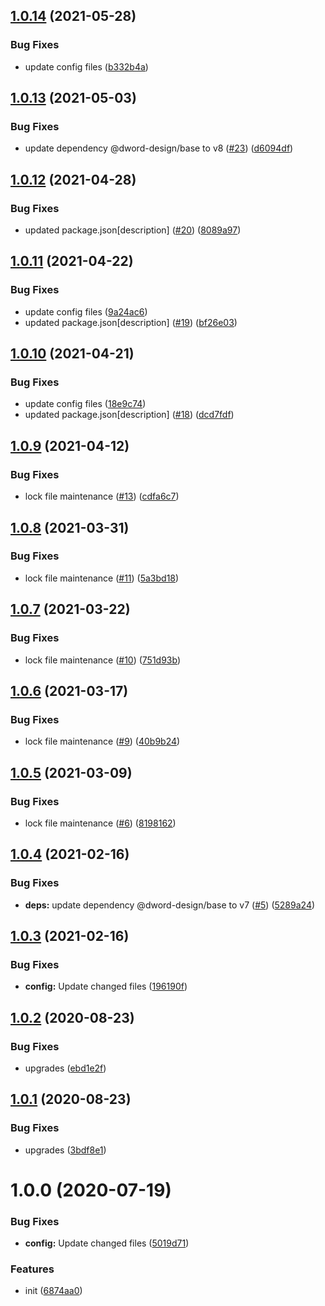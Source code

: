 ## [1.0.14](https://github.com/dword-design/wordpress-theme-flatout-folk/compare/v1.0.13...v1.0.14) (2021-05-28)


### Bug Fixes

* update config files ([b332b4a](https://github.com/dword-design/wordpress-theme-flatout-folk/commit/b332b4a48bcd1b206c370571887164f51b72796b))

## [1.0.13](https://github.com/dword-design/wordpress-theme-flatout-folk/compare/v1.0.12...v1.0.13) (2021-05-03)


### Bug Fixes

* update dependency @dword-design/base to v8 ([#23](https://github.com/dword-design/wordpress-theme-flatout-folk/issues/23)) ([d6094df](https://github.com/dword-design/wordpress-theme-flatout-folk/commit/d6094df647d96730f1e040ef526c067cff746f7d))

## [1.0.12](https://github.com/dword-design/wordpress-theme-flatout-folk/compare/v1.0.11...v1.0.12) (2021-04-28)


### Bug Fixes

* updated package.json[description] ([#20](https://github.com/dword-design/wordpress-theme-flatout-folk/issues/20)) ([8089a97](https://github.com/dword-design/wordpress-theme-flatout-folk/commit/8089a97b33b05978cb401a27e149e21a0fdcc046))

## [1.0.11](https://github.com/dword-design/wordpress-theme-flatout-folk/compare/v1.0.10...v1.0.11) (2021-04-22)


### Bug Fixes

* update config files ([9a24ac6](https://github.com/dword-design/wordpress-theme-flatout-folk/commit/9a24ac62f501e66672a1e6a0fe196e6d65242e32))
* updated package.json[description] ([#19](https://github.com/dword-design/wordpress-theme-flatout-folk/issues/19)) ([bf26e03](https://github.com/dword-design/wordpress-theme-flatout-folk/commit/bf26e0385b97cf6fae30686b89fdf5cc760f42d6))

## [1.0.10](https://github.com/dword-design/wordpress-theme-flatout-folk/compare/v1.0.9...v1.0.10) (2021-04-21)


### Bug Fixes

* update config files ([18e9c74](https://github.com/dword-design/wordpress-theme-flatout-folk/commit/18e9c7475589a5a1478eea2c456ba03ff0455f10))
* updated package.json[description] ([#18](https://github.com/dword-design/wordpress-theme-flatout-folk/issues/18)) ([dcd7fdf](https://github.com/dword-design/wordpress-theme-flatout-folk/commit/dcd7fdfc9d45f3e8e6aceab6a20a48cb887c234e))

## [1.0.9](https://github.com/dword-design/wordpress-theme-flatout-folk/compare/v1.0.8...v1.0.9) (2021-04-12)


### Bug Fixes

* lock file maintenance ([#13](https://github.com/dword-design/wordpress-theme-flatout-folk/issues/13)) ([cdfa6c7](https://github.com/dword-design/wordpress-theme-flatout-folk/commit/cdfa6c780d60410949a5405dd309b718b29c9ee4))

## [1.0.8](https://github.com/dword-design/wordpress-theme-flatout-folk/compare/v1.0.7...v1.0.8) (2021-03-31)


### Bug Fixes

* lock file maintenance ([#11](https://github.com/dword-design/wordpress-theme-flatout-folk/issues/11)) ([5a3bd18](https://github.com/dword-design/wordpress-theme-flatout-folk/commit/5a3bd18b64738934ccfe543ebf83a25cf6994e06))

## [1.0.7](https://github.com/dword-design/wordpress-theme-flatout-folk/compare/v1.0.6...v1.0.7) (2021-03-22)


### Bug Fixes

* lock file maintenance ([#10](https://github.com/dword-design/wordpress-theme-flatout-folk/issues/10)) ([751d93b](https://github.com/dword-design/wordpress-theme-flatout-folk/commit/751d93be78d7242be57c3a2ebe5f89ec9e980f8e))

## [1.0.6](https://github.com/dword-design/wordpress-theme-flatout-folk/compare/v1.0.5...v1.0.6) (2021-03-17)


### Bug Fixes

* lock file maintenance ([#9](https://github.com/dword-design/wordpress-theme-flatout-folk/issues/9)) ([40b9b24](https://github.com/dword-design/wordpress-theme-flatout-folk/commit/40b9b24446e3ab47e36791b6caaabaedfe8debeb))

## [1.0.5](https://github.com/dword-design/wordpress-theme-flatout-folk/compare/v1.0.4...v1.0.5) (2021-03-09)


### Bug Fixes

* lock file maintenance ([#6](https://github.com/dword-design/wordpress-theme-flatout-folk/issues/6)) ([8198162](https://github.com/dword-design/wordpress-theme-flatout-folk/commit/8198162f5d50bc6fcea2b2475fcdbc231f726179))

## [1.0.4](https://github.com/dword-design/wordpress-theme-flatout-folk/compare/v1.0.3...v1.0.4) (2021-02-16)


### Bug Fixes

* **deps:** update dependency @dword-design/base to v7 ([#5](https://github.com/dword-design/wordpress-theme-flatout-folk/issues/5)) ([5289a24](https://github.com/dword-design/wordpress-theme-flatout-folk/commit/5289a2458433957defba5f72d6f5846c927c7873))

## [1.0.3](https://github.com/dword-design/wordpress-theme-flatout-folk/compare/v1.0.2...v1.0.3) (2021-02-16)


### Bug Fixes

* **config:** Update changed files ([196190f](https://github.com/dword-design/wordpress-theme-flatout-folk/commit/196190ff9a6e6c2f5c7f47cd50ee307a114ac23e))

## [1.0.2](https://github.com/dword-design/wordpress-theme-flatout-folk/compare/v1.0.1...v1.0.2) (2020-08-23)


### Bug Fixes

* upgrades ([ebd1e2f](https://github.com/dword-design/wordpress-theme-flatout-folk/commit/ebd1e2f55f2787169c9614f124381bb2c3aed6f8))

## [1.0.1](https://github.com/dword-design/wordpress-theme-flatout-folk/compare/v1.0.0...v1.0.1) (2020-08-23)


### Bug Fixes

* upgrades ([3bdf8e1](https://github.com/dword-design/wordpress-theme-flatout-folk/commit/3bdf8e16b0cc12260841b37182ded5896e2d1c5a))

# 1.0.0 (2020-07-19)


### Bug Fixes

* **config:** Update changed files ([5019d71](https://github.com/dword-design/wordpress-theme-flatout-folk/commit/5019d718d60b2a5d48feffbe65e3dd4010e5f129))


### Features

* init ([6874aa0](https://github.com/dword-design/wordpress-theme-flatout-folk/commit/6874aa00e994b9c2e0aaa00affba14db543f0a89))
